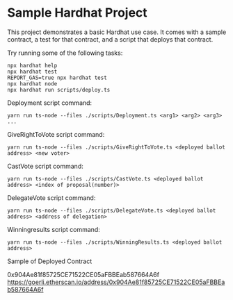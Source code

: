 # Sample Hardhat Project

This project demonstrates a basic Hardhat use case. It comes with a sample contract, a test for that contract, and a script that deploys that contract.

Try running some of the following tasks:

```shell
npx hardhat help
npx hardhat test
REPORT_GAS=true npx hardhat test
npx hardhat node
npx hardhat run scripts/deploy.ts
```

Deployment script command:

```
yarn run ts-node --files ./scripts/Deployment.ts <arg1> <arg2> <arg3> ...
```

GiveRightToVote script command:

```
yarn run ts-node --files ./scripts/GiveRightToVote.ts <deployed ballot address> <new voter>
```

CastVote script command:

```
yarn run ts-node --files ./scripts/CastVote.ts <deployed ballot address> <index of proposal(number)>
```

DelegateVote script command:

```
yarn run ts-node --files ./scripts/DelegateVote.ts <deployed ballot address> <address of delegation>
```

Winningresults script command:

```
yarn run ts-node --files ./scripts/WinningResults.ts <deployed ballot address>
```

Sample of Deployed Contract

0x904Ae81f85725CE71522CE05aFBBEab587664A6f
https://goerli.etherscan.io/address/0x904Ae81f85725CE71522CE05aFBBEab587664A6f
